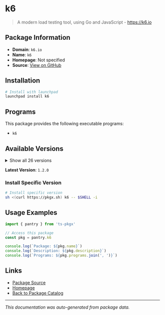 # k6

> A modern load testing tool, using Go and JavaScript - https://k6.io

## Package Information

- **Domain**: `k6.io`
- **Name**: `k6`
- **Homepage**: Not specified
- **Source**: [View on GitHub](https://github.com/pkgxdev/pantry/tree/main/projects/k6.io/package.yml)

## Installation

```bash
# Install with launchpad
launchpad install k6
```

## Programs

This package provides the following executable programs:

- `k6`

## Available Versions

<details>
<summary>Show all 26 versions</summary>

- `1.2.0`, `1.1.0`, `1.0.0`, `0.59.0`, `0.58.0`
- `0.57.0`, `0.56.0`, `0.55.2`, `0.55.1`, `0.55.0`
- `0.54.0`, `0.53.0`, `0.52.0`, `0.51.0`, `0.50.0`
- `0.49.0`, `0.48.0`, `0.47.0`, `0.46.0`, `0.45.1`
- `0.45.0`, `0.44.1`, `0.44.0`, `0.43.1`, `0.43.0`
- `0.42.0`

</details>

**Latest Version**: `1.2.0`

### Install Specific Version

```bash
# Install specific version
sh <(curl https://pkgx.sh) k6 -- $SHELL -i
```

## Usage Examples

```typescript
import { pantry } from 'ts-pkgx'

// Access this package
const pkg = pantry.k6

console.log(`Package: ${pkg.name}`)
console.log(`Description: ${pkg.description}`)
console.log(`Programs: ${pkg.programs.join(', ')}`)
```

## Links

- [Package Source](https://github.com/pkgxdev/pantry/tree/main/projects/k6.io/package.yml)
- [Homepage](#)
- [Back to Package Catalog](../../package-catalog.md)

---

*This documentation was auto-generated from package data.*
